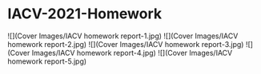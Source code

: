 # IACV-2021-Homework

![](Cover Images/IACV homework report-1.jpg)
![](Cover Images/IACV homework report-2.jpg)
![](Cover Images/IACV homework report-3.jpg)
![](Cover Images/IACV homework report-4.jpg)
![](Cover Images/IACV homework report-5.jpg)
